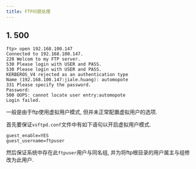 ```yaml
---
title: FTP问题处理
---
```


## 1. 500

```
ftp> open 192.168.100.147
Connected to 192.168.100.147.
220 Welcom to my FTP server.
530 Please login with USER and PASS.
530 Please login with USER and PASS.
KERBEROS_V4 rejected as an authentication type
Name (192.168.100.147:jiale.huang): automopote
331 Please specify the password.
Password:
500 OOPS: cannot locate user entry:automopote
Login failed.
```

一般是由于ftp使用虚拟用户模式, 但并未正常配置虚拟用户的选项.

首先要保证`vsftpd.conf`文件中有如下语句以开启虚拟用户模式.

```
guest_enable=YES
guest_username=ftpuser
```

然后保证系统中存在此`ftpuser`用户与同名组, 并为将ftp根目录的用户属主与组修改为此用户.